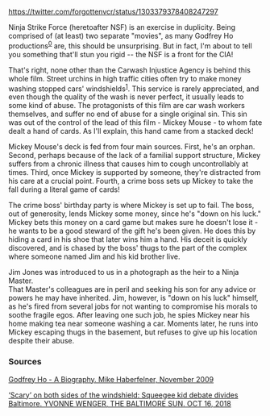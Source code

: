 https://twitter.com/forgottenvcr/status/1303379378408247297

Ninja Strike Force (heretoafter NSF) is an exercise in duplicity. Being comprised of (at least) two separate "movies", as many Godfrey Ho productions<sup>[0](#0)</sup> are, this should be unsurprising.  But in fact, I'm about to tell you something that'll stun you rigid -- the NSF is a front for the CIA!

That's right, none other than the Carwash Injustice Agency is behind this whole film.  Street urchins in high traffic cities often try to make money washing stopped cars' windshields<sup>[1](#1)</sup>.  This service is rarely appreciated, and even though the quality of the wash is never perfect, it usually leads to some kind of abuse.
The protagonists of this film are car wash workers themselves, and suffer no end of abuse for a single original sin.
This sin was out of the control of the lead of this film - Mickey Mouse - to whom fate dealt a hand of cards.
As I'll explain, this hand came from a stacked deck!

Mickey Mouse's deck is fed from four main sources.
First, he's an orphan.
Second, perhaps because of the lack of a familial support structure, Mickey suffers from a chronic illness that causes him to cough uncontrollably at times.
Third, once Mickey is supported by someone, they're distracted from his care at a crucial point.
Fourth, a crime boss sets up Mickey to take the fall during a literal game of cards!

The crime boss' birthday party is where Mickey is set up to fail.  The boss, out of generosity, lends Mickey some money, since he's "down on his luck."  Mickey bets this money on a card game but makes sure he doesn't lose it - he wants to be a good steward of the gift he's been given.  He does this by hiding a card in his shoe that later wins him a hand.  His deceit is quickly discovered, and is chased by the boss' thugs to the part of the complex where someone named Jim and his kid brother live.

Jim Jones was introduced to us in a photograph as the heir to a Ninja Master.  
That Master's colleagues are in peril and seeking his son for any advice or powers he may have inherited.
Jim, however, is "down on his luck" himself, as he's fired from several jobs for not wanting to compromise his morals to soothe fragile egos.
After leaving one such job, he spies Mickey near his home making tea near someone washing a car.
Moments later, he runs into Mickey escaping thugs in the basement, but refuses to give up his location despite their abuse.



### Sources
<a name="0" href="http://www.searchmytrash.com/cgi-bin/articlecreditsb.pl?godfreyho(11-09)">Godfrey Ho - A Biography. Mike Haberfelner, November 2009</a>

<a name="1" href="https://www.google.com/amp/s/www.baltimoresun.com/maryland/baltimore-city/bs-md-ci-squeegee-kids-nuisance-need-20181012-story.html%3foutputType=amp">‘Scary’ on both sides of the windshield: Squeegee kid debate divides Baltimore. YVONNE WENGER, THE BALTIMORE SUN.  OCT 16, 2018</a>

